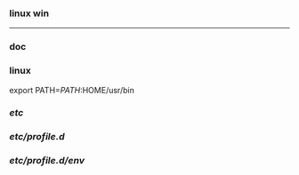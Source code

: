 ### linux win
---

### doc

### linux
export PATH=$PATH:$HOME/usr/bin

### *etc*
### *etc/profile.d*
### *etc/profile.d/env*



















































